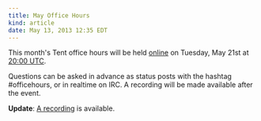 ```yaml
---
title: May Office Hours
kind: article
date: May 13, 2013 12:35 EDT
---
```


This month's Tent office hours will be held [online](/officehours) on Tuesday,
May 21st at [20:00 UTC](http://everytimezone.com/#2013-5-21,480,6bj).

Questions can be asked in advance as status posts with the hashtag #officehours,
or in realtime on IRC. A recording will be made available after the event.

**Update**: [A recording](/officehours/2013-05-21) is available.
